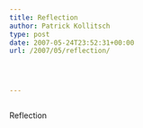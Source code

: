 ```yaml
---
title: Reflection
author: Patrick Kollitsch
type: post
date: 2007-05-24T23:52:31+00:00
url: /2007/05/reflection/




---
```

<div class="flickr">
  <a href="http://www.flickr.com/photos/schreibblogade/513423509/"><img src="//farm1.static.flickr.com/199/513423509_c87583b09d.jpg" class="flickr-photo" alt="" /></a></p> 
  
  <p>
    Reflection
  </p>
</div>